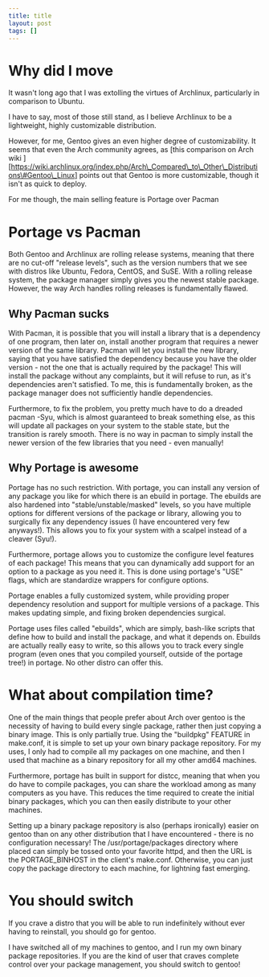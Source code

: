 ```yaml
---
title: title
layout: post
tags: []
---
```



Why did I move
==============

It wasn't long ago that I was extolling the virtues of Archlinux, particularly in comparison to Ubuntu.

I have to say, most of those still stand, as I believe Archlinux to be a lightweight, highly customizable distribution.

However, for me, Gentoo gives an even higher degree of customizability. It seems that even the Arch community agrees, as [this comparison on Arch wiki ][https://wiki.archlinux.org/index.php/Arch\_Compared\_to\_Other\_Distributions\#Gentoo\_Linux] points out that Gentoo is more customizable, though it isn't as quick to deploy.

For me though, the main selling feature is Portage over Pacman

Portage vs Pacman
=================

Both Gentoo and Archlinux are rolling release systems, meaning that there are no cut-off "release levels", such as the version numbers that we see with distros like Ubuntu, Fedora, CentOS, and SuSE. With a rolling release system, the package manager simply gives you the newest stable package. However, the way Arch handles rolling releases is fundamentally flawed.

Why Pacman sucks
----------------

With Pacman, it is possible that you will install a library that is a dependency of one program, then later on, install another program that requires a newer version of the same library. Pacman will let you install the new library, saying that you have satisfied the dependency because you have the older version - not the one that is actually required by the package! This will install the package without any complaints, but it will refuse to run, as it's dependencies aren't satisfied. To me, this is fundamentally broken, as the package manager does not sufficiently handle dependencies.

Furthermore, to fix the problem, you pretty much have to do a dreaded pacman -Syu, which is almost guaranteed to break something else, as this will update all packages on your system to the stable state, but the transition is rarely smooth. There is no way in pacman to simply install the newer version of the few libraries that you need - even manually!

Why Portage is awesome
----------------------

Portage has no such restriction. With portage, you can install any version of any package you like for which there is an ebuild in portage. The ebuilds are also hardened into "stable/unstable/masked" levels, so you have multiple options for different versions of the package or library, allowing you to surgically fix any dependency issues (I have encountered very few anyways!). This allows you to fix your system with a scalpel instead of a cleaver (Syu!).

Furthermore, portage allows you to customize the configure level features of each package! This means that you can dynamically add support for an option to a package as you need it. This is done using portage's "USE" flags, which are standardize wrappers for configure options.

Portage enables a fully customized system, while providing proper dependency resolution and support for multiple versions of a package. This makes updating simple, and fixing broken dependencies surgical.

Portage uses files called "ebuilds", which are simply, bash-like scripts that define how to build and install the package, and what it depends on. Ebuilds are actually really easy to write, so this allows you to track every single program (even ones that you compiled yourself, outside of the portage tree!) in portage. No other distro can offer this.

What about compilation time?
============================

One of the main things that people prefer about Arch over gentoo is the necessity of having to build every single package, rather then just copying a binary image. This is only partially true. Using the "buildpkg" FEATURE in make.conf, it is simple to set up your own binary package repository. For my uses, I only had to compile all my packages on one machine, and then I used that machine as a binary repository for all my other amd64 machines.

Furthermore, portage has built in support for distcc, meaning that when you do have to compile packages, you can share the workload among as many computers as you have. This reduces the time required to create the initial binary packages, which you can then easily distribute to your other machines.

Setting up a binary package repository is also (perhaps ironically) easier on gentoo than on any other distribution that I have encountered - there is no configuration necessary! The /usr/portage/packages directory where placed can simply be tossed onto your favorite httpd, and then the URL is the PORTAGE\_BINHOST in the client's make.conf. Otherwise, you can just copy the package directory to each machine, for lightning fast emerging.

You should switch
=================

If you crave a distro that you will be able to run indefinitely without ever having to reinstall, you should go for gentoo.

I have switched all of my machines to gentoo, and I run my own binary package repositories. If you are the kind of user that craves complete control over your package management, you should switch to gentoo!
